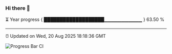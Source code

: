 ### Hi there 👋

⏳ Year progress { ███████████████████▁▁▁▁▁▁▁▁▁▁▁ } 63.50 %

---

⏰ Updated on Wed, 20 Aug 2025 18:18:36 GMT

![Progress Bar CI](https://github.com/code-lakshay/GitHub-Actions-Demo/workflows/Progress%20Bar%20CI/badge.svg)
